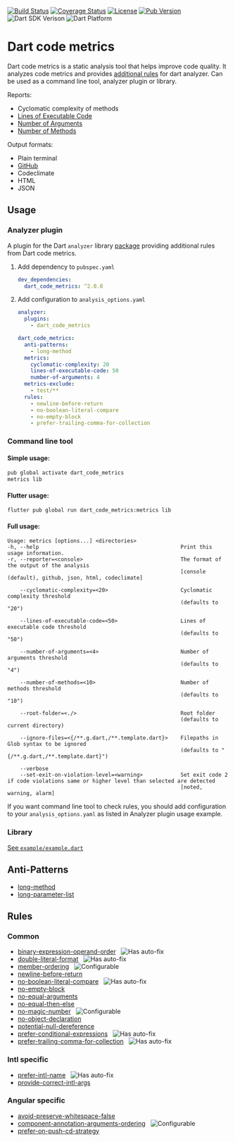 [![Build Status](https://github.com/wrike/metrics/workflows/build/badge.svg)](https://github.com/wrike/dart-code-metrics/)
[![Coverage Status](https://coveralls.io/repos/github/wrike/dart-code-metrics/badge.svg?branch=master)](https://coveralls.io/github/wrike/dart-code-metrics?branch=master)
[![License](https://badgen.net/pub/license/dart_code_metrics)](https://github.com/wrike/dart-code-metrics/blob/master/LICENSE)
[![Pub Version](https://badgen.net/pub/v/dart_code_metrics)](https://pub.dev/packages/dart_code_metrics/)
![Dart SDK Verison](https://badgen.net/pub/sdk-version/dart_code_metrics)
![Dart Platform](https://badgen.net/pub/dart-platform/dart_code_metrics)

# Dart code metrics

Dart code metrics is a static analysis tool that helps improve code quality. It analyzes code metrics and provides [additional rules](https://github.com/wrike/dart-code-metrics#rules) for dart analyzer.
Can be used as a command line tool, analyzer plugin or library.

Reports:

- Cyclomatic complexity of methods
- [Lines of Executable Code](https://github.com/wrike/dart-code-metrics/blob/master/doc/metrics/lines-of-executable-code.md)
- [Number of Arguments](https://github.com/wrike/dart-code-metrics/blob/master/doc/metrics.md#number-of-arguments)
- [Number of Methods](https://github.com/wrike/dart-code-metrics/blob/master/doc/metrics.md#number-of-methods)

Output formats:

- Plain terminal
- [GitHub](https://github.com/wrike/dart-code-metrics/blob/master/doc/reporters/github-reporter.md)
- Codeclimate
- HTML
- JSON

## Usage

### Analyzer plugin

A plugin for the Dart `analyzer` library [package](https://pub.dev/packages/dart_code_metrics) providing additional rules from Dart code metrics.

1. Add dependency to `pubspec.yaml`

    ```yaml
    dev_dependencies:
      dart_code_metrics: ^2.0.0
    ```

2. Add configuration to `analysis_options.yaml`

    ```yaml
    analyzer:
      plugins:
        - dart_code_metrics

    dart_code_metrics:
      anti-patterns:
        - long-method
      metrics:
        cyclomatic-complexity: 20
        lines-of-executable-code: 50
        number-of-arguments: 4
      metrics-exclude:
        - test/**
      rules:
        - newline-before-return
        - no-boolean-literal-compare
        - no-empty-block
        - prefer-trailing-comma-for-collection

### Command line tool

#### Simple usage:

```bash
pub global activate dart_code_metrics
metrics lib
```

#### Flutter usage:

```bash
flutter pub global run dart_code_metrics:metrics lib
```

#### Full usage:

```text
Usage: metrics [options...] <directories>
-h, --help                                             Print this usage information.
-r, --reporter=<console>                               The format of the output of the analysis
                                                       [console (default), github, json, html, codeclimate]

    --cyclomatic-complexity=<20>                       Cyclomatic complexity threshold
                                                       (defaults to "20")

    --lines-of-executable-code=<50>                    Lines of executable code threshold
                                                       (defaults to "50")

    --number-of-arguments=<4>                          Number of arguments threshold
                                                       (defaults to "4")

    --number-of-methods=<10>                           Number of methods threshold
                                                       (defaults to "10")

    --root-folder=<./>                                 Root folder
                                                       (defaults to current directory)

    --ignore-files=<{/**.g.dart,/**.template.dart}>    Filepaths in Glob syntax to be ignored
                                                       (defaults to "{/**.g.dart,/**.template.dart}")

    --verbose
    --set-exit-on-violation-level=<warning>            Set exit code 2 if code violations same or higher level than selected are detected
                                                       [noted, warning, alarm]
```

If you want command line tool to check rules, you should add configuration to your `analysis_options.yaml` as listed in Analyzer plugin usage example.

### Library

[See `example/example.dart`](https://github.com/wrike/dart-code-metrics/blob/master/example/example.dart)

## Anti-Patterns

- [long-method](https://github.com/wrike/dart-code-metrics/blob/master/doc/anti-patterns/long-method.md)
- [long-parameter-list](https://github.com/wrike/dart-code-metrics/blob/master/doc/anti-patterns/long-parameter-list.md)

## Rules

### Common

- [binary-expression-operand-order](https://github.com/wrike/dart-code-metrics/blob/master/doc/rules/binary_expression_operand_order.md) &nbsp; ![Has auto-fix](https://img.shields.io/badge/-has%20auto--fix-success)
- [double-literal-format](https://github.com/wrike/dart-code-metrics/blob/master/doc/rules/double_literal_format.md) &nbsp; ![Has auto-fix](https://img.shields.io/badge/-has%20auto--fix-success)
- [member-ordering](https://github.com/wrike/dart-code-metrics/blob/master/doc/rules/member_ordering.md) &nbsp; ![Configurable](https://img.shields.io/badge/-configurable-informational)
- [newline-before-return](https://github.com/wrike/dart-code-metrics/blob/master/doc/rules/newline_before_return.md)
- [no-boolean-literal-compare](https://github.com/wrike/dart-code-metrics/blob/master/doc/rules/no_boolean_literal_compare.md) &nbsp; ![Has auto-fix](https://img.shields.io/badge/-has%20auto--fix-success)
- [no-empty-block](https://github.com/wrike/dart-code-metrics/blob/master/doc/rules/no_empty_block.md)
- [no-equal-arguments](https://github.com/wrike/dart-code-metrics/blob/master/doc/rules/no_equal_arguments.md)
- [no-equal-then-else](https://github.com/wrike/dart-code-metrics/blob/master/doc/rules/no_equal_then_else.md)
- [no-magic-number](https://github.com/wrike/dart-code-metrics/blob/master/doc/rules/no_magic_number.md) &nbsp; ![Configurable](https://img.shields.io/badge/-configurable-informational)
- [no-object-declaration](https://github.com/wrike/dart-code-metrics/blob/master/doc/rules/no_object_declaration.md)
- [potential-null-dereference](https://github.com/wrike/dart-code-metrics/blob/master/doc/rules/potential_null_dereference.md)
- [prefer-conditional-expressions](https://github.com/wrike/dart-code-metrics/blob/master/doc/rules/prefer_conditional_expressions.md) &nbsp; ![Has auto-fix](https://img.shields.io/badge/-has%20auto--fix-success)
- [prefer-trailing-comma-for-collection](https://github.com/wrike/dart-code-metrics/blob/master/doc/rules/prefer_trailing_comma_for_collection.md) &nbsp; ![Has auto-fix](https://img.shields.io/badge/-has%20auto--fix-success)

### Intl specific

- [prefer-intl-name](https://github.com/wrike/dart-code-metrics/blob/master/doc/rules/prefer_intl_name.md) &nbsp; ![Has auto-fix](https://img.shields.io/badge/-has%20auto--fix-success)
- [provide-correct-intl-args](https://github.com/wrike/dart-code-metrics/blob/master/doc/rules/provide_correct_intl_args.md)

### Angular specific

- [avoid-preserve-whitespace-false](https://github.com/wrike/dart-code-metrics/blob/master/doc/rules/avoid_preserve_whitespace_false.md)
- [component-annotation-arguments-ordering](https://github.com/wrike/dart-code-metrics/blob/master/doc/rules/component_annotation_arguments_ordering.md) &nbsp; ![Configurable](https://img.shields.io/badge/-configurable-informational)
- [prefer-on-push-cd-strategy](https://github.com/wrike/dart-code-metrics/blob/master/doc/rules/prefer_on_push_cd_strategy.md)
